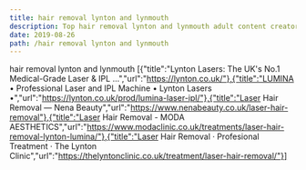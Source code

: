 ```yaml
---
title: hair removal lynton and lynmouth
description: Top hair removal lynton and lynmouth adult content creator 👁♐️ 👑 subscribe hair removal lynton and lynmouth to my porn site below IG hair removal lynton and lynmouth
date: 2019-08-26
path: /hair removal lynton and lynmouth
---
```


hair removal lynton and lynmouth
[{"title":"Lynton Lasers: The UK's No.1 Medical-Grade Laser & IPL ...","url":"https://lynton.co.uk/"},{"title":"LUMINA • Professional Laser and IPL Machine • Lynton Lasers •","url":"https://lynton.co.uk/prod/lumina-laser-ipl/"},{"title":"Laser Hair Removal — Nena Beauty","url":"https://www.nenabeauty.co.uk/laser-hair-removal"},{"title":"Laser Hair Removal - MODA AESTHETICS","url":"https://www.modaclinic.co.uk/treatments/laser-hair-removal-lynton-lumina/"},{"title":"Laser Hair Removal · Profesional Treatment · The Lynton Clinic","url":"https://thelyntonclinic.co.uk/treatment/laser-hair-removal/"}]

